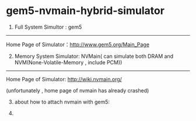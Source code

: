 # gem5-nvmain-hybrid-simulator
1. Full System Simultor : gem5
-----
Home Page of Simulator：http://www.gem5.org/Main_Page

2. Memory System Simulator: NVMain( can simulate both DRAM and NVM(None-Volatile-Memory , include PCM))
-----
Home Page of Simulator: http://wiki.nvmain.org/

(unfortunately , home page of nvmain has already crashed)

3. about how to attach nvmain with gem5:  

4.  


